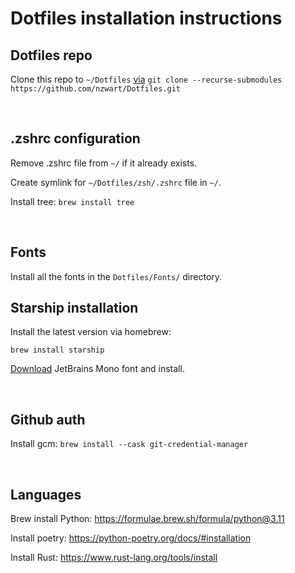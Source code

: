 # Dotfiles installation instructions

## Dotfiles repo

Clone this repo to `~/Dotfiles` [via]([url](https://git-scm.com/book/en/v2/Git-Tools-Submodules))
`git clone --recurse-submodules https://github.com/nzwart/Dotfiles.git`

&ensp;

## .zshrc configuration

Remove .zshrc file from `~/` if it already exists.

Create symlink for `~/Dotfiles/zsh/.zshrc` file in `~/`.

Install tree: `brew install tree`

&ensp;

## Fonts

Install all the fonts in the `Dotfiles/Fonts/` directory.

## Starship installation

Install the latest version via homebrew:

`brew install starship`

[Download]([url](https://www.jetbrains.com/lp/mono/)) JetBrains Mono font and install.

&ensp;

## Github auth

Install gcm:
`brew install --cask git-credential-manager`

&ensp;

## Languages

Brew install Python: https://formulae.brew.sh/formula/python@3.11

Install poetry: https://python-poetry.org/docs/#installation

Install Rust: https://www.rust-lang.org/tools/install
